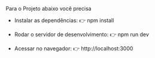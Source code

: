 Para o Projeto abaixo você precisa

- Instalar as dependências:
👉 npm install

 - Rodar o servidor de desenvolvimento:
👉 npm run dev

- Acessar no navegador:
👉 http://localhost:3000
